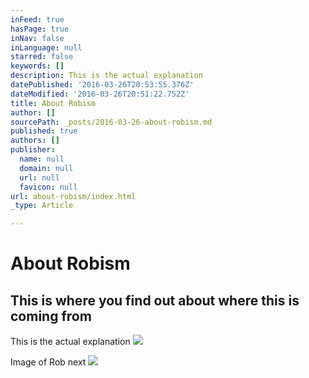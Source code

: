 ```yaml
---
inFeed: true
hasPage: true
inNav: false
inLanguage: null
starred: false
keywords: []
description: This is the actual explanation
datePublished: '2016-03-26T20:53:55.376Z'
dateModified: '2016-03-26T20:51:22.752Z'
title: About Robism
author: []
sourcePath: _posts/2016-03-26-about-robism.md
published: true
authors: []
publisher:
  name: null
  domain: null
  url: null
  favicon: null
url: about-robism/index.html
_type: Article

---
```

# About Robism

## This is where you find out about where this is coming from

This is the actual explanation
![](https://the-grid-user-content.s3-us-west-2.amazonaws.com/b6e20453-0053-42c2-8588-9ad4172ba4d7.png)

Image of Rob next
![](https://the-grid-user-content.s3-us-west-2.amazonaws.com/b0e74878-792d-4eb0-9e2e-764cf1dad23b.png)
